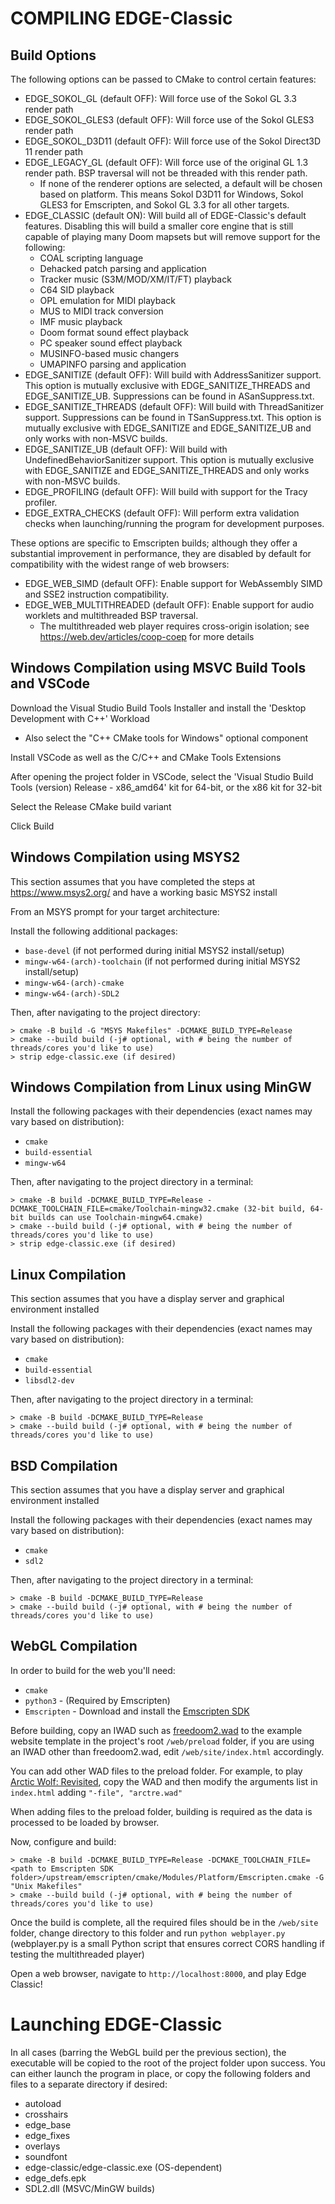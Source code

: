
# COMPILING EDGE-Classic

## Build Options

The following options can be passed to CMake to control certain features:

- EDGE_SOKOL_GL (default OFF): Will force use of the Sokol GL 3.3 render path
- EDGE_SOKOL_GLES3 (default OFF): Will force use of the Sokol GLES3 render path
- EDGE_SOKOL_D3D11 (default OFF): Will force use of the Sokol Direct3D 11 render path
- EDGE_LEGACY_GL (default OFF): Will force use of the original GL 1.3 render path. BSP traversal will not be threaded with this render path.
  - If none of the renderer options are selected, a default will be chosen based on platform. This means Sokol D3D11 for Windows, Sokol GLES3 for Emscripten, and Sokol GL 3.3 for all other targets.
- EDGE_CLASSIC (default ON): Will build all of EDGE-Classic's default features. Disabling this will build a smaller core engine that is still capable of playing many Doom mapsets but will remove support for the following:
  - COAL scripting language
  - Dehacked patch parsing and application
  - Tracker music (S3M/MOD/XM/IT/FT) playback
  - C64 SID playback
  - OPL emulation for MIDI playback
  - MUS to MIDI track conversion
  - IMF music playback
  - Doom format sound effect playback
  - PC speaker sound effect playback
  - MUSINFO-based music changers
  - UMAPINFO parsing and application
- EDGE_SANITIZE (default OFF): Will build with AddressSanitizer support. This option is mutually exclusive with EDGE_SANITIZE_THREADS and EDGE_SANITIZE_UB. Suppressions can be found in ASanSuppress.txt.
- EDGE_SANITIZE_THREADS (default OFF): Will build with ThreadSanitizer support. Suppressions can be found in TSanSuppress.txt. This option is mutually exclusive with EDGE_SANITIZE and EDGE_SANITIZE_UB and only works with non-MSVC builds.
- EDGE_SANITIZE_UB (default OFF): Will build with UndefinedBehaviorSanitizer support. This option is mutually exclusive with EDGE_SANITIZE and EDGE_SANITIZE_THREADS and only works with non-MSVC builds.
- EDGE_PROFILING (default OFF): Will build with support for the Tracy profiler.
- EDGE_EXTRA_CHECKS (default OFF): Will perform extra validation checks when launching/running the program for development purposes.

These options are specific to Emscripten builds; although they offer a substantial improvement in performance, they are disabled by default for compatibility with the widest range of web browsers:

- EDGE_WEB_SIMD (default OFF): Enable support for WebAssembly SIMD and SSE2 instruction compatibility.
- EDGE_WEB_MULTITHREADED (default OFF): Enable support for audio worklets and multithreaded BSP traversal.
  - The multithreaded web player requires cross-origin isolation; see https://web.dev/articles/coop-coep for more details

## Windows Compilation using MSVC Build Tools and VSCode

Download the Visual Studio Build Tools Installer and install the 'Desktop Development with C++' Workload
  - Also select the "C++ CMake tools for Windows" optional component

Install VSCode as well as the C/C++ and CMake Tools Extensions

After opening the project folder in VSCode, select the 'Visual Studio Build Tools (version) Release - x86_amd64' kit for 64-bit, or the x86 kit for 32-bit

Select the Release CMake build variant

Click Build

## Windows Compilation using MSYS2

This section assumes that you have completed the steps at https://www.msys2.org/ and have a working basic MSYS2 install

From an MSYS prompt for your target architecture:

Install the following additional packages:
* `base-devel` (if not performed during initial MSYS2 install/setup)
* `mingw-w64-(arch)-toolchain` (if not performed during initial MSYS2 install/setup)
* `mingw-w64-(arch)-cmake`
* `mingw-w64-(arch)-SDL2`

Then, after navigating to the project directory:

```
> cmake -B build -G "MSYS Makefiles" -DCMAKE_BUILD_TYPE=Release
> cmake --build build (-j# optional, with # being the number of threads/cores you'd like to use)
> strip edge-classic.exe (if desired)
```

## Windows Compilation from Linux using MinGW

Install the following packages with their dependencies (exact names may vary based on distribution):
* `cmake`
* `build-essential`
* `mingw-w64`

Then, after navigating to the project directory in a terminal:

```
> cmake -B build -DCMAKE_BUILD_TYPE=Release -DCMAKE_TOOLCHAIN_FILE=cmake/Toolchain-mingw32.cmake (32-bit build, 64-bit builds can use Toolchain-mingw64.cmake)
> cmake --build build (-j# optional, with # being the number of threads/cores you'd like to use)
> strip edge-classic.exe (if desired)
```

## Linux Compilation

This section assumes that you have a display server and graphical environment installed

Install the following packages with their dependencies (exact names may vary based on distribution):
* `cmake`
* `build-essential`
* `libsdl2-dev`

Then, after navigating to the project directory in a terminal:

```
> cmake -B build -DCMAKE_BUILD_TYPE=Release
> cmake --build build (-j# optional, with # being the number of threads/cores you'd like to use)
```

## BSD Compilation

This section assumes that you have a display server and graphical environment installed

Install the following packages with their dependencies (exact names may vary based on distribution):
* `cmake`
* `sdl2`

Then, after navigating to the project directory in a terminal:

```
> cmake -B build -DCMAKE_BUILD_TYPE=Release
> cmake --build build (-j# optional, with # being the number of threads/cores you'd like to use)
```
## WebGL Compilation

In order to build for the web you'll need:

* `cmake`
* `python3` - (Required by Emscripten)
* `Emscripten` - Download and install the [Emscripten SDK](https://emscripten.org/docs/getting_started/downloads.html)  

Before building, copy an IWAD such as [freedoom2.wad](https://freedoom.github.io/download.html) to the example website template in the project's root ```/web/preload``` folder, if you are using an IWAD other than freedoom2.wad, edit ```/web/site/index.html``` accordingly.  

You can add other WAD files to the preload folder.  For example, to play  [Arctic Wolf: Revisited](https://www.moddb.com/mods/edge-classic-add-ons/downloads/arctic-wolf-revisited), copy the WAD and then modify the arguments list in ```index.html``` adding ```"-file", "arctre.wad"```

When adding files to the preload folder, building is required as the data is processed to be loaded by browser. 

Now, configure and build:

```
> cmake -B build -DCMAKE_BUILD_TYPE=Release -DCMAKE_TOOLCHAIN_FILE=<path to Emscripten SDK folder>/upstream/emscripten/cmake/Modules/Platform/Emscripten.cmake -G "Unix Makefiles"
> cmake --build build (-j# optional, with # being the number of threads/cores you'd like to use)
```

Once the build is complete, all the required files should be in the ```/web/site``` folder, change directory to this folder and run ```python webplayer.py``` (webplayer.py is a small Python script that ensures correct CORS handling if testing the multithreaded player)

Open a web browser, navigate to ```http://localhost:8000```, and play Edge Classic!

# Launching EDGE-Classic

In all cases (barring the WebGL build per the previous section), the executable will be copied to the root of the project folder upon success. You can either launch the program in place, or copy the following folders and files to a separate directory if desired:
* autoload
* crosshairs
* edge_base
* edge_fixes
* overlays
* soundfont
* edge-classic/edge-classic.exe (OS-dependent)
* edge_defs.epk
* SDL2.dll (MSVC/MinGW builds)